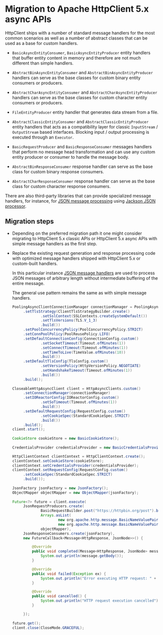 <!--
    Licensed to the Apache Software Foundation (ASF) under one
    or more contributor license agreements.  See the NOTICE file
    distributed with this work for additional information
    regarding copyright ownership.  The ASF licenses this file
    to you under the Apache License, Version 2.0 (the
    "License"); you may not use this file except in compliance
    with the License.  You may obtain a copy of the License at
    
      http://www.apache.org/licenses/LICENSE-2.0
    
    Unless required by applicable law or agreed to in writing,
    software distributed under the License is distributed on an
    "AS IS" BASIS, WITHOUT WARRANTIES OR CONDITIONS OF ANY
    KIND, either express or implied.  See the License for the
    specific language governing permissions and limitations
    under the License.
-->

# Migration to Apache HttpClient 5.x async APIs

HttpClient ships with a number of standard message handlers for the most common scenarios as well as a number of
abstract classes that can be used as a base for custom handlers.

* `BasicAsyncEntityConsumer`, `BasicAsyncEntityProducer` entity handlers that buffer entity content in memory and
  therefore are not much different than simple handlers.

* `AbstractBinAsyncEntityConsumer` and `AbstractBinAsyncEntityProducer` handlers can serve as the base classes for
  custom binary entity consumers or producers.

* `AbstractCharAsyncEntityConsumer` and `AbstractCharAsyncEntityProducer` handlers can serve as the base classes for
  custom character entity consumers or producers.

* `FileEntityProducer` entity handler that generates data stream from a file.

* `AbstractClassicEntityConsumer` and `AbstractClassicEntityProducer` entity handlers that acts as a compatibility layer
  for classic `InputStream` / `OutputStream` based interfaces. Blocking input / output processing is executed through
  an `Executor`.

* `BasicRequestProducer` and `BasicResponseConsumer` messages handlers that perform no message head transformation and
  can use any custom entity producer or consumer to handle the message body.

* `AbstractBinResponseConsumer` response handler can serve as the base class for custom binary response consumers.

* `AbstractCharResponseConsumer` response handler can serve as the base class for custom character response consumers.

There are also third-party libraries that can provide specialized message handlers, for instance,
for [JSON message processing](https://github.com/ok2c/httpcomponents-jackson) using
[Jackson JSON processor](https://github.com/FasterXML/jackson).

## Migration steps

-  Depending on the preferred migration path it one might consider migrating to HttpClient 5.x classic APIs or
   HttpClient 5.x async APIs with simple message handlers as the first step.

-  Replace the existing request generation and response processing code with optimized message handlers shipped with
   HttpClient 5.x or custom-built handlers.

   In this particular instance [JSON message handlers](https://github.com/ok2c/httpcomponents-jackson)
   are used to process JSON messages of arbitrary length without intermediate buffering of the entire message.

   The general use pattern remains the same as with simple message handlers.
   
   ```java
   PoolingAsyncClientConnectionManager connectionManager = PoolingAsyncClientConnectionManagerBuilder.create()
        .setTlsStrategy(ClientTlsStrategyBuilder.create()
                .setSslContext(SSLContexts.createSystemDefault())
                .setTlsVersions(TLS.V_1_3)
                .build())
        .setPoolConcurrencyPolicy(PoolConcurrencyPolicy.STRICT)
        .setConnPoolPolicy(PoolReusePolicy.LIFO)
        .setDefaultConnectionConfig(ConnectionConfig.custom()
                .setSocketTimeout(Timeout.ofMinutes(1))
                .setConnectTimeout(Timeout.ofMinutes(1))
                .setTimeToLive(TimeValue.ofMinutes(10))
                .build())
        .setDefaultTlsConfig(TlsConfig.custom()
                .setVersionPolicy(HttpVersionPolicy.NEGOTIATE)
                .setHandshakeTimeout(Timeout.ofMinutes(1))
                .build())
        .build();
    
   CloseableHttpAsyncClient client = HttpAsyncClients.custom()
        .setConnectionManager(connectionManager)
        .setIOReactorConfig(IOReactorConfig.custom()
                .setSoTimeout(Timeout.ofMinutes(1))
                .build())
        .setDefaultRequestConfig(RequestConfig.custom()
                .setCookieSpec(StandardCookieSpec.STRICT)
                .build())
        .build();
   client.start();
    
   CookieStore cookieStore = new BasicCookieStore();
    
   CredentialsProvider credentialsProvider = new BasicCredentialsProvider();
   
   HttpClientContext clientContext = HttpClientContext.create();
   clientContext.setCookieStore(cookieStore);
   clientContext.setCredentialsProvider(credentialsProvider);
   clientContext.setRequestConfig(RequestConfig.custom()
        .setCookieSpec(StandardCookieSpec.STRICT)
        .build());
    
   JsonFactory jsonFactory = new JsonFactory();
   ObjectMapper objectMapper = new ObjectMapper(jsonFactory);
    
   Future<?> future = client.execute(
        JsonRequestProducers.create(
                BasicRequestBuilder.post("https://httpbin.org/post").build(),
                Arrays.asList(
                        new org.apache.http.message.BasicNameValuePair("name1", "value1"),
                        new org.apache.http.message.BasicNameValuePair("name2", "value2")),
                objectMapper),
        JsonResponseConsumers.create(jsonFactory),
        new FutureCallback<Message<HttpResponse, JsonNode>>() {

            @Override
            public void completed(Message<HttpResponse, JsonNode> message) {
                System.out.println(message.getBody());
            }

            @Override
            public void failed(Exception ex) {
                System.out.println("Error executing HTTP request: " + ex.getMessage());
            }

            @Override
            public void cancelled() {
                System.out.println("HTTP request execution cancelled");
            }

        });
    
   future.get();
   client.close(CloseMode.GRACEFUL);
   ```
